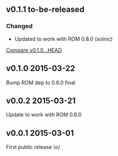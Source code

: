 ## v0.1.1 to-be-released

### Changed

* Updated to work with ROM 0.8.0 (solnic)

[Compare v0.1.0...HEAD](https://github.com/rom-rb/rom-yaml/compare/v0.1.0...HEAD)

## v0.1.0 2015-03-22

Bump ROM dep to 0.6.0 final

## v0.0.2 2015-03-21

Update to work with ROM 0.6.0

## v0.0.1 2015-03-01

First public release \o/
